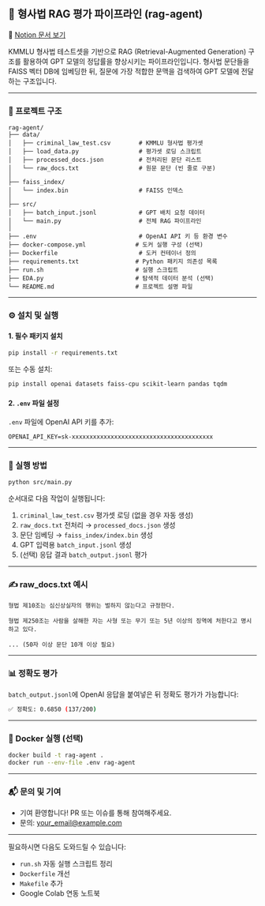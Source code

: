 ## 🧠 형사법 RAG 평가 파이프라인 (rag-agent)

📎 [Notion 문서 보기](https://www.notion.so/WRTN-241c434bf60280c68fcbc437871c0897?source=copy_link)


KMMLU 형사법 테스트셋을 기반으로 RAG (Retrieval-Augmented Generation) 구조를 활용하여 GPT 모델의 정답률을 향상시키는 파이프라인입니다.
형사법 문단들을 FAISS 벡터 DB에 임베딩한 뒤, 질문에 가장 적합한 문맥을 검색하여 GPT 모델에 전달하는 구조입니다.

---

### 📁 프로젝트 구조

```
rag-agent/
├── data/
│   ├── criminal_law_test.csv        # KMMLU 형사법 평가셋
│   ├── load_data.py                 # 평가셋 로딩 스크립트
│   ├── processed_docs.json          # 전처리된 문단 리스트
│   └── raw_docs.txt                 # 원문 문단 (빈 줄로 구분)
│
├── faiss_index/
│   └── index.bin                    # FAISS 인덱스
│
├── src/
│   ├── batch_input.jsonl            # GPT 배치 요청 데이터
│   └── main.py                      # 전체 RAG 파이프라인
│
├── .env                             # OpenAI API 키 등 환경 변수
├── docker-compose.yml              # 도커 실행 구성 (선택)
├── Dockerfile                       # 도커 컨테이너 정의
├── requirements.txt                # Python 패키지 의존성 목록
├── run.sh                          # 실행 스크립트
├── EDA.py                          # 탐색적 데이터 분석 (선택)
└── README.md                       # 프로젝트 설명 파일
```

---

### ⚙️ 설치 및 실행

#### 1. 필수 패키지 설치

```bash
pip install -r requirements.txt
```

또는 수동 설치:

```bash
pip install openai datasets faiss-cpu scikit-learn pandas tqdm
```

#### 2. `.env` 파일 설정

`.env` 파일에 OpenAI API 키를 추가:

```
OPENAI_API_KEY=sk-xxxxxxxxxxxxxxxxxxxxxxxxxxxxxxxxxxxxxxxx
```

---

### 🚀 실행 방법

```bash
python src/main.py
```

순서대로 다음 작업이 실행됩니다:

1. `criminal_law_test.csv` 평가셋 로딩 (없을 경우 자동 생성)
2. `raw_docs.txt` 전처리 → `processed_docs.json` 생성
3. 문단 임베딩 → `faiss_index/index.bin` 생성
4. GPT 입력용 `batch_input.jsonl` 생성
5. (선택) 응답 결과 `batch_output.jsonl` 평가

---

### ✍️ raw\_docs.txt 예시

```text
형법 제10조는 심신상실자의 행위는 벌하지 않는다고 규정한다.

형법 제250조는 사람을 살해한 자는 사형 또는 무기 또는 5년 이상의 징역에 처한다고 명시하고 있다.

... (50자 이상 문단 10개 이상 필요)
```

---

### 📊 정확도 평가

`batch_output.jsonl`에 OpenAI 응답을 붙여넣은 뒤 정확도 평가가 가능합니다:

```bash
✅ 정확도: 0.6850 (137/200)
```

---

### 🐳 Docker 실행 (선택)

```bash
docker build -t rag-agent .
docker run --env-file .env rag-agent
```

---

### 📬 문의 및 기여

* 기여 환영합니다! PR 또는 이슈를 통해 참여해주세요.
* 문의: [your\_email@example.com](mailto:your_email@example.com)

---

필요하시면 다음도 도와드릴 수 있습니다:

* `run.sh` 자동 실행 스크립트 정리
* `Dockerfile` 개선
* `Makefile` 추가
* Google Colab 연동 노트북

